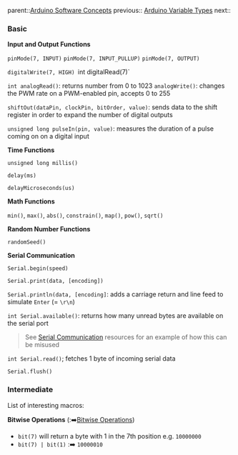 parent::[Arduino Software Concepts](Arduino%20Software%20Concepts.md)
previous:: [Arduino Variable Types](Arduino%20Variable%20Types.md)
next::

### Basic

**Input and Output Functions**

`pinMode(7, INPUT)`
`pinMode(7, INPUT_PULLUP)`
`pinMode(7, OUTPUT)`

`digitalWrite(7, HIGH)
`int digitalRead(7)`

`int analogRead()`: returns number from 0 to 1023
`analogWrite()`: changes the PWM rate on a PWM-enabled pin, accepts 0 to 255
 
`shiftOut(dataPin, clockPin, bitOrder, value)`: sends data to the shift register in order to expand the number of digital outputs

`unsigned long pulseIn(pin, value)`: measures the duration of a pulse coming on on a digital input

**Time Functions**

`unsigned long millis()`

`delay(ms)`

`delayMicroseconds(us)`

**Math Functions**

`min()`, `max()`, `abs()`, `constrain()`, `map()`, `pow()`, `sqrt()`

**Random Number Functions**

`randomSeed()`

**Serial Communication**

`Serial.begin(speed)`

`Serial.print(data, [encoding])`

`Serial.println(data, [encoding]`: adds a carriage return and line feed to simulate `Enter` (= `\r\n`)

`int Serial.available()`: returns how many unread bytes are available on the serial port 

> See [Serial Communication](Serial%20Communication.md) resources for an example of how this can be misused

`int Serial.read()`; fetches 1 byte of incoming serial data

`Serial.flush()`

### Intermediate

List of interesting macros:

**Bitwise Operations** (:➡️[Bitwise Operations](Bitwise%20Operations.md))
- `bit(7)` will return a byte with 1 in the 7th position e.g. `10000000`
- `bit(7) | bit(1)` :➡️ `10000010`